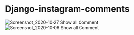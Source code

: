 # Django-instagram-comments
![Screenshot_2020-10-27 Show all Comment](https://user-images.githubusercontent.com/51817568/97293261-71d42900-1872-11eb-9179-ddbdd2530ca3.png)
![Screenshot_2020-10-06 Show all Comment](https://user-images.githubusercontent.com/51817568/95159416-9da44780-07bb-11eb-91b0-df34b1d3d2c1.png)
